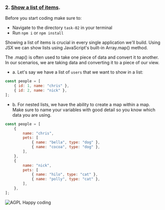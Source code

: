 ### 2. [Show a list of items](https://developer.mozilla.org/en-US/docs/Web/JavaScript/Reference/Global_Objects/Map).

Before you start coding make sure to:

- Navigate to the directory `task-02` in your terminal
- Run `npm i` or `npm install`

Showing a list of items is crucial in every single application we'll build. Using JSX we can show lists using JavaScript's built-in Array.map() method.

The .map() is often used to take one piece of data and convert it to another. In our scenarios, we are taking data and converting it to a piece of our view.

- a. Let's say we have a list of `users` that we want to show in a list:

```js
const people = [
	{ id: 1, name: "chris" },
	{ id: 2, name: "nick" },
];
```

- b. For nested lists, we have the ability to create a map within a map. Make sure to name your variables with good detail so you know which data you are using.

```js
const people = [
	{
		name: "chris",
		pets: [
			{ name: "bella", type: "dog" },
			{ name: "cocoa", type: "dog" },
		],
	},
	{
		name: "nick",
		pets: [
			{ name: "hilo", type: "cat" },
			{ name: "polly", type: "cat" },
		],
	},
];
```

![AGPL Happy coding](https://img.shields.io/badge/Happy_coding-</>-blue.svg)

